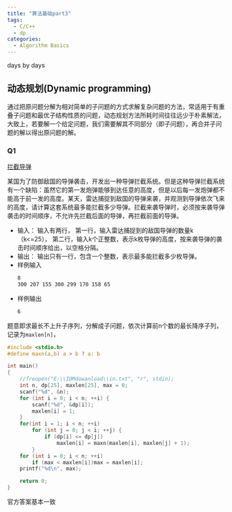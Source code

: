 ```yaml
---
title: "算法基础part3"
tags:
  - C/C++
  - dp
categories:
  - Algorithm Basics
---
```

days by days

## 动态规划(Dynamic programming)
通过把原问题分解为相对简单的子问题的方式求解复杂问题的方法，常适用于有重叠子问题和最优子结构性质的问题，动态规划方法所耗时间往往远少于朴素解法，大致上，若要解一个给定问题，我们需要解其不同部分（即子问题），再合并子问题的解以得出原问题的解。

### Q1
[拦截导弹](http://cxsjsxmooc.openjudge.cn/2020t2springall/012/)

某国为了防御敌国的导弹袭击，开发出一种导弹拦截系统。但是这种导弹拦截系统有一个缺陷：虽然它的第一发炮弹能够到达任意的高度，但是以后每一发炮弹都不能高于前一发的高度。某天，雷达捕捉到敌国的导弹来袭，并观测到导弹依次飞来的高度，请计算这套系统最多能拦截多少导弹。拦截来袭导弹时，必须按来袭导弹袭击的时间顺序，不允许先拦截后面的导弹，再拦截前面的导弹。
- 输入：
    输入有两行，
    第一行，输入雷达捕捉到的敌国导弹的数量k（k<=25），
    第二行，输入k个正整数，表示k枚导弹的高度，按来袭导弹的袭击时间顺序给出，以空格分隔。
- 输出：
    输出只有一行，包含一个整数，表示最多能拦截多少枚导弹。
- 样例输入
    ```markdown
    8
    300 207 155 300 299 170 158 65
    ```
- 样例输出
    ```markdown
    6
    ```

题意即求最长不上升子序列，分解成子问题，依次计算前n个数的最长降序子列，记录为`maxlen[n]`，
```c
#include <stdio.h>
#define maxn(a,b) a > b ? a: b

int main()
{
	//freopen("E:\\IDMdowanload\\in.txt", "r", stdin);
	int n, dp[25], maxlen[25], max = 0;
	scanf("%d", &n);
	for (int i = 0; i < n; ++i) {
		scanf("%d", &dp[i]);
		maxlen[i] = 1;
	}
	for(int i = 1; i < n; ++i)
		for (int j = 0; j < i; ++j) {
			if (dp[i] <= dp[j])
				maxlen[i] = maxn(maxlen[i], maxlen[j] + 1);
		}
	for (int i = 0; i < n; ++i)
		if (max < maxlen[i])max = maxlen[i];
	printf("%d\n", max);

	return 0;
}
```
官方答案基本一致
